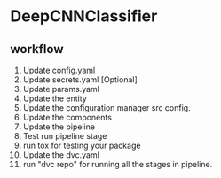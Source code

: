 # DeepCNNClassifier

## workflow

1. Update config.yaml
2. Update secrets.yaml [Optional]
3. Update params.yaml
4. Update the entity
5. Update the configuration manager src config.
6. Update the components
7. Update the pipeline
8. Test run pipeline stage
9. run tox for testing your package
10. Update the dvc.yaml
11. run "dvc repo" for running all the stages in pipeline.

